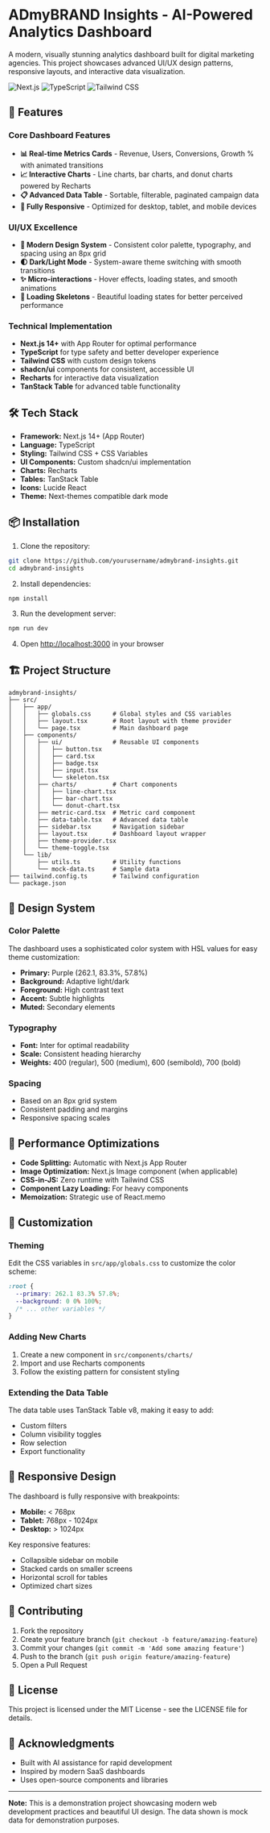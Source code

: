 # ADmyBRAND Insights - AI-Powered Analytics Dashboard

A modern, visually stunning analytics dashboard built for digital marketing agencies. This project showcases advanced UI/UX design patterns, responsive layouts, and interactive data visualization.

![Next.js](https://img.shields.io/badge/Next.js-14+-black?style=flat-square&logo=next.js)
![TypeScript](https://img.shields.io/badge/TypeScript-5.0+-blue?style=flat-square&logo=typescript)
![Tailwind CSS](https://img.shields.io/badge/Tailwind_CSS-3.4+-38B2AC?style=flat-square&logo=tailwind-css)

## 🚀 Features

### Core Dashboard Features
- **📊 Real-time Metrics Cards** - Revenue, Users, Conversions, Growth % with animated transitions
- **📈 Interactive Charts** - Line charts, bar charts, and donut charts powered by Recharts
- **📋 Advanced Data Table** - Sortable, filterable, paginated campaign data
- **📱 Fully Responsive** - Optimized for desktop, tablet, and mobile devices

### UI/UX Excellence
- **🎨 Modern Design System** - Consistent color palette, typography, and spacing using an 8px grid
- **🌓 Dark/Light Mode** - System-aware theme switching with smooth transitions
- **✨ Micro-interactions** - Hover effects, loading states, and smooth animations
- **💫 Loading Skeletons** - Beautiful loading states for better perceived performance

### Technical Implementation
- **Next.js 14+** with App Router for optimal performance
- **TypeScript** for type safety and better developer experience
- **Tailwind CSS** with custom design tokens
- **shadcn/ui** components for consistent, accessible UI
- **Recharts** for interactive data visualization
- **TanStack Table** for advanced table functionality

## 🛠️ Tech Stack

- **Framework:** Next.js 14+ (App Router)
- **Language:** TypeScript
- **Styling:** Tailwind CSS + CSS Variables
- **UI Components:** Custom shadcn/ui implementation
- **Charts:** Recharts
- **Tables:** TanStack Table
- **Icons:** Lucide React
- **Theme:** Next-themes compatible dark mode

## 📦 Installation

1. Clone the repository:
```bash
git clone https://github.com/yourusername/admybrand-insights.git
cd admybrand-insights
```

2. Install dependencies:
```bash
npm install
```

3. Run the development server:
```bash
npm run dev
```

4. Open [http://localhost:3000](http://localhost:3000) in your browser

## 🏗️ Project Structure

```
admybrand-insights/
├── src/
│   ├── app/
│   │   ├── globals.css      # Global styles and CSS variables
│   │   ├── layout.tsx       # Root layout with theme provider
│   │   └── page.tsx         # Main dashboard page
│   ├── components/
│   │   ├── ui/              # Reusable UI components
│   │   │   ├── button.tsx
│   │   │   ├── card.tsx
│   │   │   ├── badge.tsx
│   │   │   ├── input.tsx
│   │   │   └── skeleton.tsx
│   │   ├── charts/          # Chart components
│   │   │   ├── line-chart.tsx
│   │   │   ├── bar-chart.tsx
│   │   │   └── donut-chart.tsx
│   │   ├── metric-card.tsx  # Metric card component
│   │   ├── data-table.tsx   # Advanced data table
│   │   ├── sidebar.tsx      # Navigation sidebar
│   │   ├── layout.tsx       # Dashboard layout wrapper
│   │   ├── theme-provider.tsx
│   │   └── theme-toggle.tsx
│   └── lib/
│       ├── utils.ts         # Utility functions
│       └── mock-data.ts     # Sample data
├── tailwind.config.ts       # Tailwind configuration
└── package.json
```

## 🎨 Design System

### Color Palette
The dashboard uses a sophisticated color system with HSL values for easy theme customization:

- **Primary:** Purple (262.1, 83.3%, 57.8%)
- **Background:** Adaptive light/dark
- **Foreground:** High contrast text
- **Accent:** Subtle highlights
- **Muted:** Secondary elements

### Typography
- **Font:** Inter for optimal readability
- **Scale:** Consistent heading hierarchy
- **Weights:** 400 (regular), 500 (medium), 600 (semibold), 700 (bold)

### Spacing
- Based on an 8px grid system
- Consistent padding and margins
- Responsive spacing scales

## 🚀 Performance Optimizations

- **Code Splitting:** Automatic with Next.js App Router
- **Image Optimization:** Next.js Image component (when applicable)
- **CSS-in-JS:** Zero runtime with Tailwind CSS
- **Component Lazy Loading:** For heavy components
- **Memoization:** Strategic use of React.memo

## 🔧 Customization

### Theming
Edit the CSS variables in `src/app/globals.css` to customize the color scheme:

```css
:root {
  --primary: 262.1 83.3% 57.8%;
  --background: 0 0% 100%;
  /* ... other variables */
}
```

### Adding New Charts
1. Create a new component in `src/components/charts/`
2. Import and use Recharts components
3. Follow the existing pattern for consistent styling

### Extending the Data Table
The data table uses TanStack Table v8, making it easy to add:
- Custom filters
- Column visibility toggles
- Row selection
- Export functionality

## 📱 Responsive Design

The dashboard is fully responsive with breakpoints:
- **Mobile:** < 768px
- **Tablet:** 768px - 1024px
- **Desktop:** > 1024px

Key responsive features:
- Collapsible sidebar on mobile
- Stacked cards on smaller screens
- Horizontal scroll for tables
- Optimized chart sizes

## 🤝 Contributing

1. Fork the repository
2. Create your feature branch (`git checkout -b feature/amazing-feature`)
3. Commit your changes (`git commit -m 'Add some amazing feature'`)
4. Push to the branch (`git push origin feature/amazing-feature`)
5. Open a Pull Request

## 📄 License

This project is licensed under the MIT License - see the LICENSE file for details.

## 🙏 Acknowledgments

- Built with AI assistance for rapid development
- Inspired by modern SaaS dashboards
- Uses open-source components and libraries

---

**Note:** This is a demonstration project showcasing modern web development practices and beautiful UI design. The data shown is mock data for demonstration purposes.